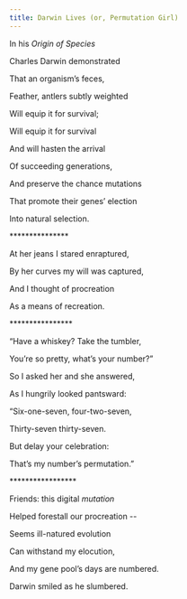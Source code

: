 ```yaml
---
title: Darwin Lives (or, Permutation Girl)
---
```






In his *Origin of Species*

Charles Darwin demonstrated

That an organism’s feces,

Feather, antlers subtly weighted

Will equip it for survival;

Will equip it for survival

And will hasten the arrival

Of succeeding generations,

And preserve the chance mutations

That promote their genes’ election

Into natural selection.



\*\*\*\*\*\*\*\*\*\*\*\*\*\*\*



At her jeans I stared enraptured,

By her curves my will was captured,

And I thought of procreation

As a means of recreation.



\*\*\*\*\*\*\*\*\*\*\*\*\*\*\*\*

“Have a whiskey? Take the tumbler,

You’re so pretty, what’s your number?”



So I asked her and she answered,

As I hungrily looked pantsward:



“Six-one-seven, four-two-seven,

Thirty-seven thirty-seven.

But delay your celebration:

That’s my number’s permutation.”



\*\*\*\*\*\*\*\*\*\*\*\*\*\*\*\*\* 



Friends: this digital *mutation*

Helped forestall our procreation --

Seems ill-natured evolution

Can withstand my elocution,

And my gene pool’s days are numbered.

Darwin smiled as he slumbered.
